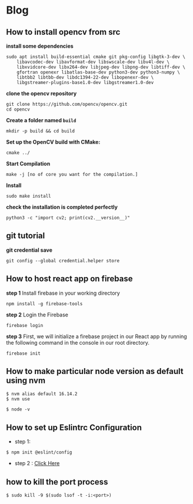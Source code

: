 # Blog

## How to install opencv from src


**install some dependencies**
```
sudo apt install build-essential cmake git pkg-config libgtk-3-dev \
    libavcodec-dev libavformat-dev libswscale-dev libv4l-dev \
    libxvidcore-dev libx264-dev libjpeg-dev libpng-dev libtiff-dev \
    gfortran openexr libatlas-base-dev python3-dev python3-numpy \
    libtbb2 libtbb-dev libdc1394-22-dev libopenexr-dev \
    libgstreamer-plugins-base1.0-dev libgstreamer1.0-dev

```

**clone the opencv repository**

```
git clone https://github.com/opencv/opencv.git
cd opencv
```
**Create a folder named `build`**

```
mkdir -p build && cd build
```

**Set up the OpenCV build with CMake:**
```
cmake ../
```
**Start Compilation**
```
make -j [no of core you want for the compilation.]
```

**Install**
```
sudo make install
```

**check the installation is completed perfectly**
```
python3 -c "import cv2; print(cv2.__version__)"
```

## git tutorial

**git credential save**

```
git config --global credential.helper store
```
## How to host react app on firebase

**step 1**
Install firebase in your working directory
```
npm install -g firebase-tools

```
**step 2**
Login the Firebase
```
firebase login
```

**step 3**
First, we will initialize a firebase project in our React app by running the following command in the console in our root directory.
```
firebase init
```
## How to make particular node version as  default using nvm
```
$ nvm alias default 16.14.2
$ nvm use

$ node -v
```

## How to set up Eslintrc Configuration

* step 1:
```
$ npm init @eslint/config
```
* step 2 : 
 [Click Here](https://levelup.gitconnected.com/configure-eslint-and-prettier-for-your-react-project-like-a-pro-2022-10287986a1b6)
 
 ## how to kill the port process
```
$ sudo kill -9 $(sudo lsof -t -i:<port>)
```
